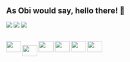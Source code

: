 ## As Obi would say, hello there! 👋
<div>
    <a href="https://www.linkedin.com/in/felipedpadilha" target="_blank"><img src="https://img.shields.io/badge/-LinkedIn-%230077B5?style=for-the-badge&logo=linkedin&logoColor=white" target="_blank"></a>
    <a href="https://www.youtube.com/felipepadilha" target="_blank"><img src="https://img.shields.io/badge/YouTube-FF0000?style=for-the-badge&logo=youtube&logoColor=white" target="_blank"></a>
    <a href = "mailto:felipedpadilha@gmail.com"><img src="https://img.shields.io/badge/-Gmail-%23333?style=for-the-badge&logo=gmail&logoColor=white" target="_blank"></a>
</div>
<div style="display: inline_block"><br>
  
<div style="display: inline_block"><br>
  <img aling="center" height="30" width="40" src="https://cdn.jsdelivr.net/gh/devicons/devicon@latest/icons/nginx/nginx-original.svg"/>
  <img align="center" height="30" width="40" src="https://cdn.jsdelivr.net/gh/devicons/devicon@latest/icons/docker/docker-original-wordmark.svg">
  <img aling="center" height="30" width="40" src="https://cdn.jsdelivr.net/gh/devicons/devicon@latest/icons/ansible/ansible-original.svg" />
  <img aling="center" height="30" width="40" src="https://cdn.jsdelivr.net/gh/devicons/devicon@latest/icons/python/python-original.svg" />
  <img aling="center" height="30" width="40" src="https://cdn.jsdelivr.net/gh/devicons/devicon@latest/icons/terraform/terraform-original.svg" />
  <img aling="center" height="30" width="40" src="https://cdn.jsdelivr.net/gh/devicons/devicon@latest/icons/amazonwebservices/amazonwebservices-original-wordmark.svg" />
</div>
